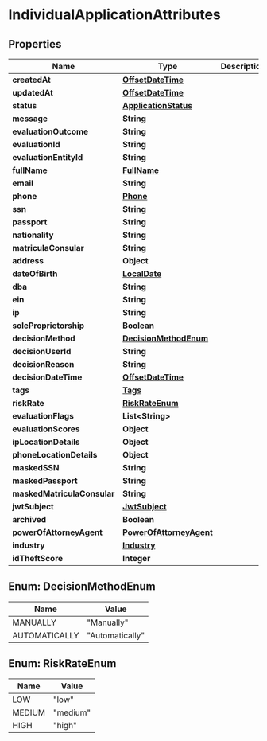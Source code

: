 # IndividualApplicationAttributes

## Properties
Name | Type | Description | Notes
------------ | ------------- | ------------- | -------------
**createdAt** | [**OffsetDateTime**](OffsetDateTime.md) |  | 
**updatedAt** | [**OffsetDateTime**](OffsetDateTime.md) |  |  [optional]
**status** | [**ApplicationStatus**](ApplicationStatus.md) |  | 
**message** | **String** |  |  [optional]
**evaluationOutcome** | **String** |  |  [optional]
**evaluationId** | **String** |  |  [optional]
**evaluationEntityId** | **String** |  |  [optional]
**fullName** | [**FullName**](FullName.md) |  | 
**email** | **String** |  |  [optional]
**phone** | [**Phone**](Phone.md) |  |  [optional]
**ssn** | **String** |  |  [optional]
**passport** | **String** |  |  [optional]
**nationality** | **String** |  |  [optional]
**matriculaConsular** | **String** |  |  [optional]
**address** | **Object** |  |  [optional]
**dateOfBirth** | [**LocalDate**](LocalDate.md) |  |  [optional]
**dba** | **String** |  |  [optional]
**ein** | **String** |  |  [optional]
**ip** | **String** |  |  [optional]
**soleProprietorship** | **Boolean** |  |  [optional]
**decisionMethod** | [**DecisionMethodEnum**](#DecisionMethodEnum) |  |  [optional]
**decisionUserId** | **String** |  |  [optional]
**decisionReason** | **String** |  |  [optional]
**decisionDateTime** | [**OffsetDateTime**](OffsetDateTime.md) |  |  [optional]
**tags** | [**Tags**](Tags.md) |  |  [optional]
**riskRate** | [**RiskRateEnum**](#RiskRateEnum) |  |  [optional]
**evaluationFlags** | **List&lt;String&gt;** |  |  [optional]
**evaluationScores** | **Object** |  |  [optional]
**ipLocationDetails** | **Object** |  |  [optional]
**phoneLocationDetails** | **Object** |  |  [optional]
**maskedSSN** | **String** |  |  [optional]
**maskedPassport** | **String** |  |  [optional]
**maskedMatriculaConsular** | **String** |  |  [optional]
**jwtSubject** | [**JwtSubject**](JwtSubject.md) |  |  [optional]
**archived** | **Boolean** |  |  [optional]
**powerOfAttorneyAgent** | [**PowerOfAttorneyAgent**](PowerOfAttorneyAgent.md) |  |  [optional]
**industry** | [**Industry**](Industry.md) |  |  [optional]
**idTheftScore** | **Integer** |  |  [optional]

<a name="DecisionMethodEnum"></a>
## Enum: DecisionMethodEnum
Name | Value
---- | -----
MANUALLY | &quot;Manually&quot;
AUTOMATICALLY | &quot;Automatically&quot;

<a name="RiskRateEnum"></a>
## Enum: RiskRateEnum
Name | Value
---- | -----
LOW | &quot;low&quot;
MEDIUM | &quot;medium&quot;
HIGH | &quot;high&quot;
